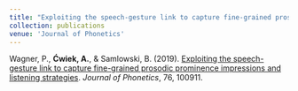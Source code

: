 ```yaml
---
title: "Exploiting the speech-gesture link to capture fine-grained prosodic prominence impressions and listening strategies"
collection: publications
venue: 'Journal of Phonetics'
---
```


Wagner, P., <b>Ćwiek, A.</b>, & Samlowski, B. (2019). [Exploiting the speech-gesture link to capture fine-grained prosodic prominence impressions and listening strategies](http://olacwiek.github.io/files/wagner_2019_exploiting.pdf). <i>Journal of Phonetics</i>, 76, 100911.
